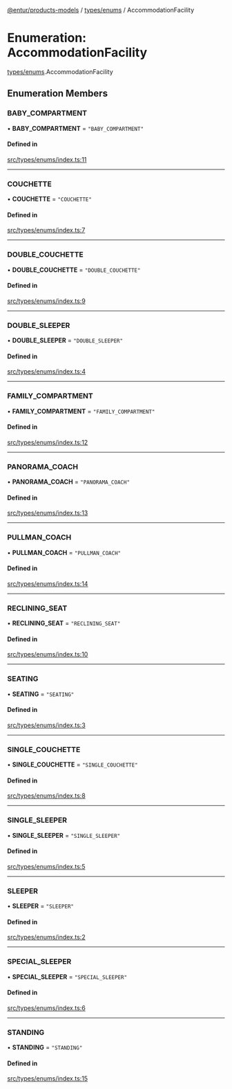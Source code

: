 [@entur/products-models](../README.md) / [types/enums](../modules/types_enums.md) / AccommodationFacility

# Enumeration: AccommodationFacility

[types/enums](../modules/types_enums.md).AccommodationFacility

## Enumeration Members

### BABY\_COMPARTMENT

• **BABY\_COMPARTMENT** = ``"BABY_COMPARTMENT"``

#### Defined in

[src/types/enums/index.ts:11](https://github.com/entur/products-models/blob/main/src/types/enums/index.ts#L11)

___

### COUCHETTE

• **COUCHETTE** = ``"COUCHETTE"``

#### Defined in

[src/types/enums/index.ts:7](https://github.com/entur/products-models/blob/main/src/types/enums/index.ts#L7)

___

### DOUBLE\_COUCHETTE

• **DOUBLE\_COUCHETTE** = ``"DOUBLE_COUCHETTE"``

#### Defined in

[src/types/enums/index.ts:9](https://github.com/entur/products-models/blob/main/src/types/enums/index.ts#L9)

___

### DOUBLE\_SLEEPER

• **DOUBLE\_SLEEPER** = ``"DOUBLE_SLEEPER"``

#### Defined in

[src/types/enums/index.ts:4](https://github.com/entur/products-models/blob/main/src/types/enums/index.ts#L4)

___

### FAMILY\_COMPARTMENT

• **FAMILY\_COMPARTMENT** = ``"FAMILY_COMPARTMENT"``

#### Defined in

[src/types/enums/index.ts:12](https://github.com/entur/products-models/blob/main/src/types/enums/index.ts#L12)

___

### PANORAMA\_COACH

• **PANORAMA\_COACH** = ``"PANORAMA_COACH"``

#### Defined in

[src/types/enums/index.ts:13](https://github.com/entur/products-models/blob/main/src/types/enums/index.ts#L13)

___

### PULLMAN\_COACH

• **PULLMAN\_COACH** = ``"PULLMAN_COACH"``

#### Defined in

[src/types/enums/index.ts:14](https://github.com/entur/products-models/blob/main/src/types/enums/index.ts#L14)

___

### RECLINING\_SEAT

• **RECLINING\_SEAT** = ``"RECLINING_SEAT"``

#### Defined in

[src/types/enums/index.ts:10](https://github.com/entur/products-models/blob/main/src/types/enums/index.ts#L10)

___

### SEATING

• **SEATING** = ``"SEATING"``

#### Defined in

[src/types/enums/index.ts:3](https://github.com/entur/products-models/blob/main/src/types/enums/index.ts#L3)

___

### SINGLE\_COUCHETTE

• **SINGLE\_COUCHETTE** = ``"SINGLE_COUCHETTE"``

#### Defined in

[src/types/enums/index.ts:8](https://github.com/entur/products-models/blob/main/src/types/enums/index.ts#L8)

___

### SINGLE\_SLEEPER

• **SINGLE\_SLEEPER** = ``"SINGLE_SLEEPER"``

#### Defined in

[src/types/enums/index.ts:5](https://github.com/entur/products-models/blob/main/src/types/enums/index.ts#L5)

___

### SLEEPER

• **SLEEPER** = ``"SLEEPER"``

#### Defined in

[src/types/enums/index.ts:2](https://github.com/entur/products-models/blob/main/src/types/enums/index.ts#L2)

___

### SPECIAL\_SLEEPER

• **SPECIAL\_SLEEPER** = ``"SPECIAL_SLEEPER"``

#### Defined in

[src/types/enums/index.ts:6](https://github.com/entur/products-models/blob/main/src/types/enums/index.ts#L6)

___

### STANDING

• **STANDING** = ``"STANDING"``

#### Defined in

[src/types/enums/index.ts:15](https://github.com/entur/products-models/blob/main/src/types/enums/index.ts#L15)

